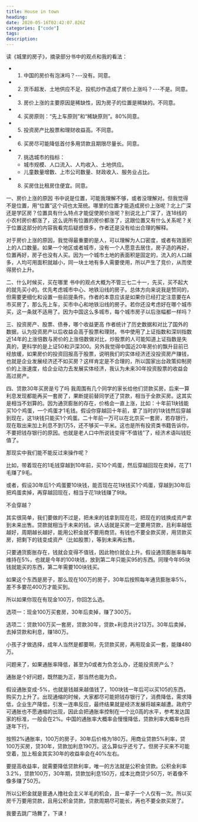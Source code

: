 ```yaml
---
title: House in town
heading:
date: 2020-05-16T02:42:07.826Z
categories: ["code"]
tags: 
description: 
---
```


读《城里的房子》，摘录部分书中的观点和我的看法：
- 1. 中国的房价有泡沫吗？---没有。同意。
- 2. 货币超发、土地供应不足、投机炒作造成了房价上涨吗？---不是。同意。
- 3. 房价上涨的主要原因是稀缺性，因为房子的位置是稀缺的。不同意。
- 4. 买房原则：“先上车原则”和“稀缺原则”。80%同意。
- 5. 投资房产比股票和理财收益高。不同意。
- 6. 买房尽可能降低首付多用贷款且期限尽量长。同意。
- 7. 挑选城市的指标：
    - 城市规模、人口流入、人均收入、土地供应。
    - 儿童数量增数、上市公司数量、财政收入、服务业占比。
- 8. 买房住比租房住便宜。同意。

一、房价上涨的原因
书中说是位置，可能我理解不够，或者没理解对。但我觉得不是位置，用“位置”这个词也太笼统。哪里的位置才能造成房价上涨呢？北上广深还是学区房？位置具有什么特点才能促使房价涨呢？别说北上广深了，连18线的小农村房价都涨了，这么说所有位置的房价都涨了，这跟位置又有什么关系呢？关于位置这部分的内容我看完后疑惑很多，作者还是没有给出合理的解释。

对于房价上涨的原因，我觉得最重要的是人，可以理解为人口密度，或者有效面积上的人口数量。如果一个地区或者城市，没有一个人愿意去居住，房子造的再好，位置再好，房子也没有人买。因为一个城市土地的表面积是固定的，流入的人口越多，人均可用面积就越小，同一块土地有多人需要使用，所以产生了竞价，从而使得房价上升。


二、什么时候买，买在哪里
书中的观点大概为不管三七二十一，先买，买不起大的就先买小的。优先考虑城市中心、地铁沿线的房子。总体方向来说我是赞同的，但需要更细化和设置一些前提条件。作者的本意应该是如果你已经打定注意要在A市买房了，那么先上车，买市中心和地铁沿线的房子。若你还没考虑好在哪个城市买，这一条就不适用了。因为中国这么多城市，每个城市房子以后涨幅都一样吗？

三、投资房产、股票、债券，哪个收益更高
作者统计了历史数据和对比了国外的数据，认为投资房产以后收益会高于股票和理财。书中使用了上证指数和深圳指数近14年的上涨倍数与房价的上涨倍数做对比，炒股票的人可能知道上证指数是失真的，更科学的是上证50和沪深300。另外我觉得中国近20年房价的飘升目前已经放缓，如果房价的投资回报高于股票，说明我们的实体经济还没投资房产赚钱，也就是企业发展经济还不如买房？这样肯定是不合理的，所以国家出台政策抑制房价的上涨速度，给企业动力去发展实体经济，我认为未来30年投资股票的收益会高过房产。

四、贷款30年买房是亏了吗
我周围有几个同学的家长给他们贷款买房，后来一算利息发现都能再买一套房了，果断提前替同学还了贷款，相当于全款买房。这其实是相当不划算的。因为通货膨胀的存在，价格会一直上涨，比如：十年前1块钱能买10个鸡蛋，一个鸡蛋才1毛钱。假设你穿越回十年前，拿了当时的1块钱然后穿越到现在，这1块钱只能买1个鸡蛋。二十年前一万可以在北京买一套房，若存银行，现在取出来加上利息不到1万5，还不够买一平米。这也是所有投资类书籍告诉你，不要把钱存银行的原因。也就是老人口中所说钱变得“不值钱”了，经济术语叫钱贬值了。


那现实中我们能不能反过来操作呢？

比如，带着现在的1毛钱穿越到10年前，买10个鸡蛋，然后穿越回现在卖掉，花了1毛赚了9毛。

或者，假设30年后1个鸡蛋要10块钱，能否现在花1块钱买1个鸡蛋，穿越到30年后把鸡蛋卖掉，再穿越回现在，相当于花1块钱赚了9块。

不会穿越？

其实很简单，我们要做的不过是，把未来的钱拿到现在花，把现在的钱换成资产拿到未来出售。贷款就相当于未来的钱。讲人话就是买房一定要用贷款，且利率越低越好，周期越长越好，能用公积金就不要用商贷。有钱也不要全款买房，用贷款买房，把剩下的钱变成资产（比如股票），等到未来再出售。

只要通货膨胀存在，钱就会变得不值钱，因此物价就会上升。假设通货膨胀率每年维持在5%，也就是今年的100块钱，放到第二年只能买95的东西。同理今年95块钱就能买的东西，第二年需要100块钱买。

如果这个东西是房子，那么现在100万的房子，30年后按照每年通货膨胀率5%，差不多要花400万才能买到。

所以如果你现在有现金100万，你回怎么选。

选项一：现金100万买套房，30年后卖掉，赚了300万。

选项二：贷款100万买一套房，贷款30年，贷款+利息共计213万。30年后卖掉，去掉贷款和利息，赚180万。

小孩子才做选择，成年人当然是都要啊，先贷款买房，再用现金买一套，能赚480万。

问题来了，如果通胀率降低，甚至为0或者为负怎么办，还能投资房产么？

通胀是个好问题，既然能为正，那当然也能为负。

假设通胀变成-5%，也就是钱越来越值钱了，100块钱一年后可以买105的东西，购买力上升了。出现通缩的时候，大家都尽可能把钱存银行了，消费降低，需求降低，企业生产降低，引发一连串反应，最终结果就是经济发展将越来越遭。政府宁可通胀也不愿通缩的出现，因此会把通胀率控制在一个比0高的水平，参考发达国家的标准，一般会在2%。中国的通胀率大概率会慢慢降低，贷款利率大概率也将逐年下行。

按照2%通胀率，100万的房子，30年后价格为180万。用商业贷款5%利率，贷100万买房，贷30年，贷款加利息190万。这么算似乎还亏了。但房子买来不可能空着，加上租金其实30年的收益率会在40%左右。

要提高收益率，就需要降低贷款利率，唯一的方法就是公积金贷款。公积金利率3.2%，贷款100万，30年期，贷款加利息150万，成本比商贷少50万，听着像不像多赚了50万。

所以公积金就是普通人撸社会主义羊毛的机会，且一辈子一个人仅有一次。所以买房千万要用贷款，且用公积金贷款，贷款周期尽可能长，再也不要全款买房了。

我要去跳广场舞了，下课！



